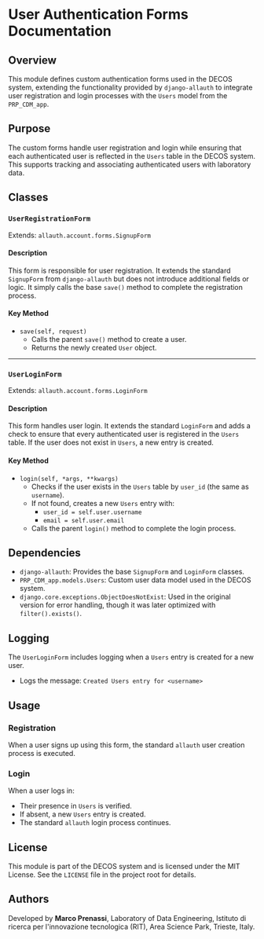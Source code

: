 # User Authentication Forms Documentation

## Overview
This module defines custom authentication forms used in the DECOS system, extending the functionality provided by `django-allauth` to integrate user registration and login processes with the `Users` model from the `PRP_CDM_app`.

## Purpose
The custom forms handle user registration and login while ensuring that each authenticated user is reflected in the `Users` table in the DECOS system. This supports tracking and associating authenticated users with laboratory data.

## Classes

### `UserRegistrationForm`
Extends: `allauth.account.forms.SignupForm`

#### Description
This form is responsible for user registration. It extends the standard `SignupForm` from `django-allauth` but does not introduce additional fields or logic. It simply calls the base `save()` method to complete the registration process.

#### Key Method
- `save(self, request)`
  - Calls the parent `save()` method to create a user.
  - Returns the newly created `User` object.

---

### `UserLoginForm`
Extends: `allauth.account.forms.LoginForm`

#### Description
This form handles user login. It extends the standard `LoginForm` and adds a check to ensure that every authenticated user is registered in the `Users` table. If the user does not exist in `Users`, a new entry is created.

#### Key Method
- `login(self, *args, **kwargs)`
  - Checks if the user exists in the `Users` table by `user_id` (the same as `username`).
  - If not found, creates a new `Users` entry with:
    - `user_id = self.user.username`
    - `email = self.user.email`
  - Calls the parent `login()` method to complete the login process.

## Dependencies
- `django-allauth`: Provides the base `SignupForm` and `LoginForm` classes.
- `PRP_CDM_app.models.Users`: Custom user data model used in the DECOS system.
- `django.core.exceptions.ObjectDoesNotExist`: Used in the original version for error handling, though it was later optimized with `filter().exists()`.

## Logging
The `UserLoginForm` includes logging when a `Users` entry is created for a new user.
- Logs the message: `Created Users entry for <username>`

## Usage
### Registration
When a user signs up using this form, the standard `allauth` user creation process is executed.

### Login
When a user logs in:
- Their presence in `Users` is verified.
- If absent, a new `Users` entry is created.
- The standard `allauth` login process continues.

## License
This module is part of the DECOS system and is licensed under the MIT License. See the `LICENSE` file in the project root for details.

## Authors
Developed by **Marco Prenassi**, Laboratory of Data Engineering, Istituto di ricerca per l'innovazione tecnologica (RIT), Area Science Park, Trieste, Italy.

